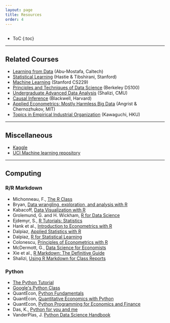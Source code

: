```yaml
---
layout: page
title: Resources
order: 4
---
```

<p style="height: 1px"></p>

* ToC
{:toc}

---

## Related Courses
- [Learning from Data](https://work.caltech.edu/telecourse.html) (Abu-Mostafa, Caltech)
- [Statistical Learning](https://online.stanford.edu/courses/sohs-ystatslearning-statistical-learning) (Hastie & Tibshirani, Stanford)
- [Machine Learning](http://cs229.stanford.edu/index.html) (Stanford CS229)
- [Principles and Techniques of Data Science](http://www.ds100.org) (Berkeley DS100)
- [Undergraduate Advanced Data Analysis](http://www.stat.cmu.edu/~cshalizi/uADA/17/) (Shalizi, CMU)
- [Causal Inference](http://www.mattblackwell.org/teaching/gov2002/) (Blackwell, Harvard)
- [Applied Econometrics: Mostly Harmless Big Data](https://ocw.mit.edu/courses/economics/14-387-applied-econometrics-mostly-harmless-big-data-fall-2014/index.htm) (Angrist & Chernozhukov, MIT)
- [Topics in Empirical Industrial Organization](https://kohei-kawaguchi.github.io/EmpiricalIO/) (Kawaguchi, HKU)

---

## Miscellaneous
- [Kaggle](https://www.kaggle.com/)
- [UCI Machine learning repository](https://archive.ics.uci.edu/ml/index.php)

---

## Computing

### R/R Markdown
- Michonneau, F., [The R Class](http://r-bio.github.io/)
- Bryan, [Data wrangling, exploration, and analysis with R](https://stat545.com/index.html)
- Kabacoff, [Data Visualization with R](https://rkabacoff.github.io/datavis/)
- Grolemund, G. and H. Wickham, [R for Data Science](http://r4ds.had.co.nz/index.html)
- Ejdemyr, S., [R Tutorials: Statistics](https://sejdemyr.github.io/r-tutorials/statistics/)
- Hank et al., [Introduction to Econometrics with R](https://www.econometrics-with-r.org/index.html)
- Dalpiaz, [Applied Statistics with R](https://daviddalpiaz.github.io/appliedstats/)
- Dalpiaz, [R for Statistical Learning](https://daviddalpiaz.github.io/r4sl/)
- Colonescu, [Principles of Econometrics with R](https://bookdown.org/ccolonescu/RPoE4/)
- McDermott, G., [Data Science for Economists](https://github.com/uo-ec607/lectures)
- Xie et al., [R Markdown: The Definitive Guide](https://bookdown.org/yihui/rmarkdown/)
- Shalizi, [Using R Markdown for Class Reports](http://www.stat.cmu.edu/~cshalizi/rmarkdown/)

### Python
- [The Python Tutorial](https://docs.python.org/3/tutorial)
- [Google's Python Class](https://developers.google.com/edu/python/)
- QuantEcon, [Python Fundamentals](https://datascience.quantecon.org/python_fundamentals/basics.html)
- QuantEcon, [Quantitative Economics with Python](https://lectures.quantecon.org/py)
- QuantEcon, [Python Programming for Economics and Finance](https://python-programming.quantecon.org/intro.html)
- Das, K., [Python for you and me](https://pymbook.readthedocs.io/en/latest)
- VanderPlas, J. [Python Data Science Handbook](https://jakevdp.github.io/PythonDataScienceHandbook)
